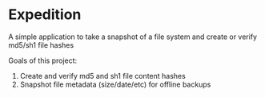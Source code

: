 # Expedition
A simple application to take a snapshot of a file system and create or verify md5/sh1 file hashes

Goals of this project:
1. Create and verify md5 and sh1 file content hashes
2. Snapshot file metadata (size/date/etc) for offline backups
